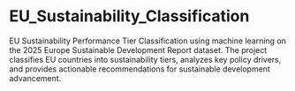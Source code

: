 # EU_Sustainability_Classification
EU Sustainability Performance Tier Classification using machine learning on the 2025 Europe Sustainable Development Report dataset. The project classifies EU countries into sustainability tiers, analyzes key policy drivers, and provides actionable recommendations for sustainable development advancement.
